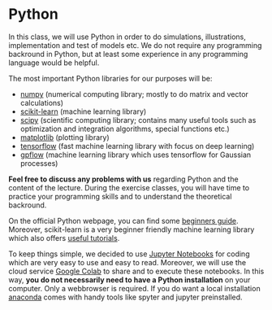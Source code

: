 # Python

In this class, we will use Python in order to do simulations, illustrations, implementation and test of models etc. We do not require any programming backround in Python, but at least some experience in any programming language would be helpful. 

The most important Python libraries for our purposes will be:
- [numpy](https://numpy.org/) (numerical computing library; mostly to do matrix and vector calculations)
- [scikit-learn](https://scikit-learn.org/stable/) (machine learning library)
- [scipy](https://www.scipy.org/) (scientific computing library; contains many useful tools such as optimization and integration algorithms, special functions etc.)
- [matplotlib](https://matplotlib.org/) (plotting library)
- [tensorflow](https://www.tensorflow.org/) (fast machine learning library with focus on deep learning)
- [gpflow](https://gpflow.readthedocs.io/) (machine learning library which uses tensorflow for Gaussian processes)

**Feel free to discuss any problems with us** regarding Python and the content of the lecture. During the exercise classes, you will have time to practice your programming skills and to understand the theoretical backround.

On the official Python webpage, you can find some [beginners guide](https://www.python.org/about/gettingstarted/). Moreover, scikit-learn is a very beginner friendly machine learning library which also offers [useful tutorials](https://scikit-learn.org/stable/getting_started.html).

To keep things simple, we decided to use [Jupyter Notebooks](https://jupyter.org/) for coding which are very easy to use and easy to read. Moreover, we will use the cloud service [Google Colab](https://colab.research.google.com/) to share and to execute these notebooks. In this way, **you do not necessarily need to have a Python installation** on your computer. Only a webbrowser is required. If you do want a local installation [anaconda](https://www.anaconda.com/products/individual) comes with handy tools like spyter and jupyter preinstalled.
